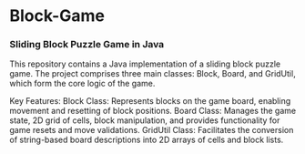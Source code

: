 # Block-Game
### Sliding Block Puzzle Game in Java

This repository contains a Java implementation of a sliding block puzzle game. The project comprises three main classes: Block, Board, and GridUtil, which form the core logic of the game.

Key Features:
Block Class: Represents blocks on the game board, enabling movement and resetting of block positions.
Board Class: Manages the game state, 2D grid of cells, block manipulation, and provides functionality for game resets and move validations.
GridUtil Class: Facilitates the conversion of string-based board descriptions into 2D arrays of cells and block lists.
